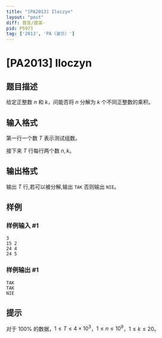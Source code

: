 ```yaml
---
title: "[PA2013] Iloczyn"
layout: "post"
diff: 普及/提高-
pid: P5973
tag: ['2013', 'PA（波兰）']
---
```

# [PA2013] Iloczyn
## 题目描述

给定正整数 $n$ 和 $k$，问能否将 $n$ 分解为 $k$ 个不同正整数的乘积。
## 输入格式

第一行一个数 $T$ 表示测试组数。

接下来 $T$ 行每行两个数 $n,k$。
## 输出格式

输出 $T$ 行,若可以被分解,输出 `TAK` 否则输出 `NIE`。
## 样例

### 样例输入 #1
```
3
15 2
24 4
24 5
```
### 样例输出 #1
```
TAK
TAK
NIE
```
## 提示

对于 $100\%$ 的数据，$1\le T\le 4\times 10^3$，$1\le n\le 10^9$，$1\le k\le 20$。
